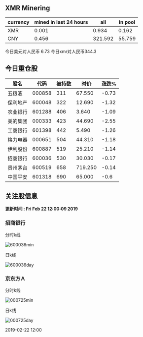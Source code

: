 ## XMR Minering

|currency|mined in last 24 hours|all|in pool|
|---|---|---|---|
|XMR|0.001|0.934|0.162|
|CNY|0.456|321.592|55.759|

今日美元对人民币 6.73	今日xmr对人民币344.3


## 今日重仓股 

|股名|代码|被持数|时价|涨跌%|
|---|---|---|---|---|
|五粮液|000858|311|67.550|-0.73|
|保利地产|600048|322|12.690|-1.32|
|农业银行|601288|406|3.640|-1.09|
|美的集团|000333|423|44.690|-2.55|
|工商银行|601398|442|5.490|-1.26|
|格力电器|000651|504|44.310|-1.18|
|伊利股份|600887|519|25.210|-1.14|
|招商银行|600036|530|30.030|-0.17|
|贵州茅台|600519|658|719.250|-0.14|
|中国平安|601318|690|65.000|-0.6|

## 关注股信息
**更新时间 : Fri Feb 22 12:00:09 2019**
### 招商银行 
分时k线

![600036min](http://image.sinajs.cn/newchart/min/n/sh600036.gif)

日k线

![600036day](http://image.sinajs.cn/newchart/daily/n/sh600036.gif)

### 京东方Ａ 
分时k线

![000725min](http://image.sinajs.cn/newchart/min/n/sz000725.gif)

日k线

![000725day](http://image.sinajs.cn/newchart/daily/n/sz000725.gif)

2019-02-22 12:00